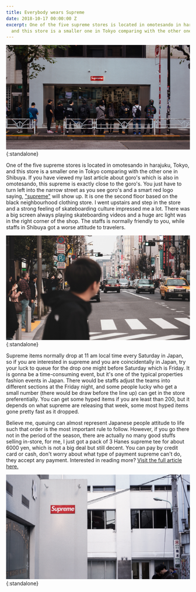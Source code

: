 ```yaml
---
title: Everybody wears Supreme
date: 2018-10-17 00:00:00 Z
excerpt: One of the five supreme stores is located in omotesando in harajuku, Tokyo,
  and this store is a smaller one in Tokyo comparing with the other one in Shibuya.
---
```


!['Sumpreme Drop' by Charles Deluvio](/uploads/blog-1a.jpg){:standalone}

One of the five supreme stores is located in omotesando in harajuku, Tokyo, and this store is a smaller one in Tokyo comparing with the other one in Shibuya. If you have viewed my last article about goro's which is also in omotesando, this supreme is exactly close to the goro's. You just have to turn left into the narrow street as you see goro's and a smart red logo saying, ["supreme"](https://www.supremenewyork.com/) will show up. It is one the second floor based on the black neighbourhood clothing store. I went upstairs and step in the store and a strong feeling of skateboarding culture impressed me a lot. There was a big screen always playing skateboarding videos and a huge arc light was in the right corner of the shop. The staffs is normally friendly to you, while staffs in Shibuya got a worse attitude to travelers.

!['Crossing Japan' by Angela Compagnone](/uploads/blog-1b.jpg){:standalone}

Supreme items normally drop at 11 am local time every Saturday in Japan, so if you are interested in supreme and you are coincidentally in Japan, try your luck to queue for the drop one might before Saturday which is Friday. It is gonna be a time-consuming event, but it's one of the typical properties fashion events in Japan. There would be staffs adjust the teams into different sections at the Friday night, and some people lucky who get a small number (there would be draw before the line up) can get in the store preferentially. You can get some hyped items if you are least than 200, but it depends on what supreme are releasing that week, some most hyped items gone pretty fast as it dropped. 

Believe me, queuing can almost represent Japanese people attitude to life such that order is the most important rule to follow. However, if you go there not in the period of the season, there are actually no many good stuffs selling in-store, for me, I just got a pack of 3 Hanes supreme tee for about 6000 yen, which is not a big deal but still decent. You can pay by credit card or cash, don't worry about what type of payment supreme can't do, they accept any payment. Interested in reading more? [Visit the full article here.](https://www.tokyocreative.com/articles/19065-experience-in-supreme-harajuku-tokyo-and-osaka)

!['I was curious about what makes Supreme’s resale value so high so i went to Supreme Store at Shibuya to check the stuff with my own eye.' by Fikri Rasyid](/uploads/blog-1c.jpg){:standalone}